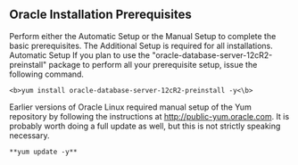 ## Oracle Installation Prerequisites
Perform either the Automatic Setup or the Manual Setup to complete the basic prerequisites. The Additional Setup is required for all installations.
Automatic Setup
If you plan to use the "oracle-database-server-12cR2-preinstall" package to perform all your prerequisite setup, issue the following command.
```
<b>yum install oracle-database-server-12cR2-preinstall -y<\b>
```

Earlier versions of Oracle Linux required manual setup of the Yum repository by following the instructions at http://public-yum.oracle.com.
It is probably worth doing a full update as well, but this is not strictly speaking necessary.
```
**yum update -y**
```
